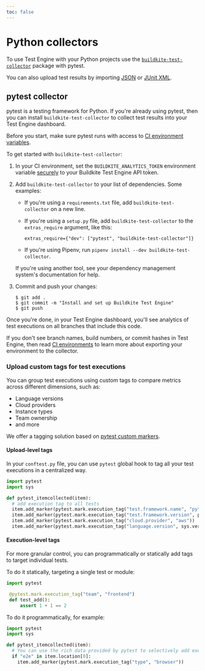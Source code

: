 ```yaml
---
toc: false
---
```


# Python collectors

To use Test Engine with your Python projects use the [`buildkite-test-collector`](https://pypi.org/project/buildkite-test-collector/) package with pytest.

You can also upload test results by importing [JSON](/docs/test-engine/test-collection/importing-json) or [JUnit XML](/docs/test-engine/test-collection/importing-junit-xml).

## pytest collector

pytest is a testing framework for Python.
If you're already using pytest, then you can install `buildkite-test-collector` to collect test results into your Test Engine dashboard.

Before you start, make sure pytest runs with access to [CI environment variables](/docs/test-engine/test-collection/ci-environments).

To get started with `buildkite-test-collector`:

1. In your CI environment, set the `BUILDKITE_ANALYTICS_TOKEN` environment variable [securely](/docs/pipelines/security/secrets/managing) to your Buildkite Test Engine API token.

1. Add `buildkite-test-collector` to your list of dependencies. Some examples:

    <ul>
      <li>
          <p>If you're using a <code>requirements.txt</code> file, add
          <code>buildkite-test-collector</code> on a new line.</p>
      </li>
      <li>
          <p>
          If you're using a <code>setup.py</code> file, add
          <code>buildkite-test-collector</code> to the
          <code>extras_require</code> argument, like this:
          </p>
          <pre><code>extras_require={&quot;dev&quot;: [&quot;pytest&quot;, &quot;buildkite-test-collector&quot;]}</code></pre>
      </li>
      <li>
          <p>If you're using Pipenv, run
          <code>pipenv install --dev buildkite-test-collector</code>.</p>
      </li>
    </ul>
    <p>
    If you're using another tool, see your dependency management system's
    documentation for help.
    </p>

1. Commit and push your changes:

    ```shell
    $ git add .
    $ git commit -m "Install and set up Buildkite Test Engine"
    $ git push
    ```

Once you're done, in your Test Engine dashboard, you'll see analytics of test executions on all branches that include this code.

If you don't see branch names, build numbers, or commit hashes in Test Engine, then read [CI environments](/docs/test-engine/test-collection/ci-environments) to learn more about exporting your environment to the collector.

### Upload custom tags for test executions

You can group test executions using custom tags to compare metrics across different dimensions, such as:

- Language versions
- Cloud providers
- Instance types
- Team ownership
- and more

We offer a tagging solution based on [pytest custom markers](https://docs.pytest.org/en/stable/example/markers.html).

#### Upload-level tags

In your `conftest.py` file, you can use `pytest` global hook to tag all your test executions in a centralized way.

```python
import pytest
import sys

def pytest_itemcollected(item):
  # add execution tag to all tests
  item.add_marker(pytest.mark.execution_tag("test.framework.name", "pytest"))
  item.add_marker(pytest.mark.execution_tag("test.framework.version", pytest.__version__))
  item.add_marker(pytest.mark.execution_tag("cloud.provider", "aws"))
  item.add_marker(pytest.mark.execution_tag("language.version", sys.version))
```

#### Execution-level tags

For more granular control, you can programmatically or statically add tags to target individual tests.

To do it statically, targeting a single test or module:

```python
import pytest

 @pytest.mark.execution_tag("team", "frontend")
 def test_add():
     assert 1 + 1 == 2
```

To do it programmatically, for example:

```python
import pytest
import sys

def pytest_itemcollected(item):
  # You can use the rich data provided by pytest to selectively add execution tag to tests
  if "e2e" in item.location[0]:
    item.add_marker(pytest.mark.execution_tag("type", "browser"))
```
